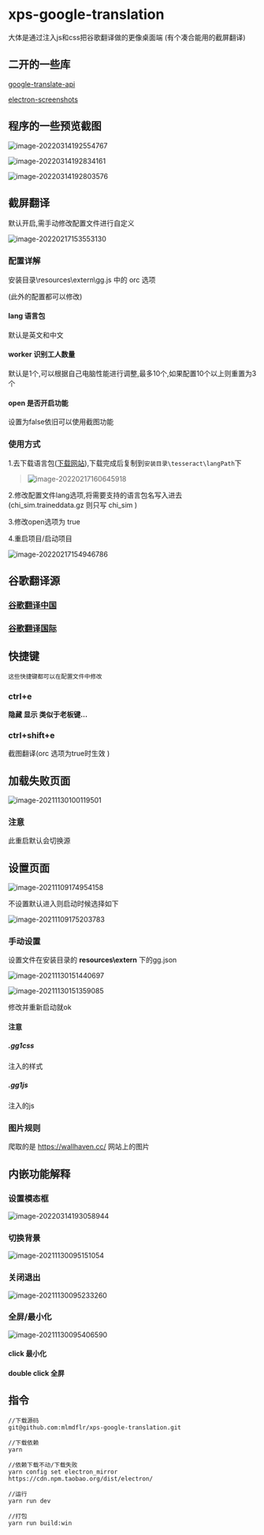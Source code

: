 # xps-google-translation

大体是通过注入js和css把谷歌翻译做的更像桌面端 (有个凑合能用的截屏翻译)

## 二开的一些库

[google-translate-api](https://github.com/matheuss/google-translate-api)

[electron-screenshots](https://www.npmjs.com/package/electron-screenshots)



## 程序的一些预览截图

![image-20220314192554767](README.assets/image-20220314192554767.png)



![image-20220314192834161](README.assets/image-20220314192834161.png)



![image-20220314192803576](README.assets/image-20220314192803576.png)





## 截屏翻译
默认开启,需手动修改配置文件进行自定义

![image-20220217153553130](README.assets/image-20220217153553130.png)

### 配置详解

安装目录\resources\extern\gg.js 中的 orc 选项

(此外的配置都可以修改) 

#### lang 语言包

默认是英文和中文

#### worker 识别工人数量

默认是1个,可以根据自己电脑性能进行调整,最多10个,如果配置10个以上则重置为3个

#### open 是否开启功能

设置为false依旧可以使用截图功能



### 使用方式

1.去下载语言包([下载网站](https://github.com/naptha/tessdata/tree/gh-pages/4.0.0)),下载完成后复制到`安装目录\tesseract\langPath`下

>![image-20220217160645918](README.assets/image-20220217160645918.png)

2.修改配置文件lang选项,将需要支持的语言包名写入进去(chi_sim.traineddata.gz 则只写 chi_sim )

3.修改open选项为 true

4.重启项目/启动项目



![image-20220217154946786](README.assets/image-20220217154946786.png)





## 谷歌翻译源



### [谷歌翻译中国](https://translate.google.cn/?sl=auto&tl=zh-CN)

### [谷歌翻译国际](https://translate.google.com/?sl=auto&tl=zh-CN)



## 快捷键

`这些快捷键都可以在配置文件中修改`

### ctrl+e

**隐藏 显示 类似于老板键...**



### ctrl+shift+e

截图翻译(orc 选项为true时生效 )





## 加载失败页面

![image-20211130100119501](README.assets/image-20211130100119501.png)

### 注意

此重启默认会切换源



## 设置页面

![image-20211109174954158](README.assets/image-20211109174954158.png)

不设置默认进入则启动时候选择如下

![image-20211109175203783](README.assets/image-20211109175203783.png)

### 手动设置

设置文件在安装目录的 **resources\extern** 下的gg.json

![image-20211130151440697](README.assets/image-20211130151440697.png)

![image-20211130151359085](README.assets/image-20211130151359085.png)

修改并重新启动就ok



#### 注意

##### .gg1css 

注入的样式

##### .gg1js

注入的js



### 图片规则

爬取的是  https://wallhaven.cc/  网站上的图片

## 内嵌功能解释

### 设置模态框

![image-20220314193058944](README.assets/image-20220314193058944.png)





### 切换背景

![image-20211130095151054](README.assets/image-20211130095151054.png)

### 关闭退出

![image-20211130095233260](README.assets/image-20211130095233260.png)

### 全屏/最小化

![image-20211130095406590](README.assets/image-20211130095406590.png)

#### click 最小化

#### double click 全屏



## 指令

```shell
//下载源码
git@github.com:mlmdflr/xps-google-translation.git

//下载依赖
yarn 

//依赖下载不动/下载失败
yarn config set electron_mirror https://cdn.npm.taobao.org/dist/electron/

//运行
yarn run dev

//打包
yarn run build:win
```



